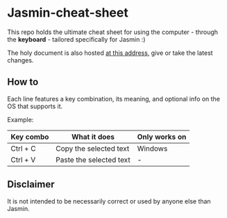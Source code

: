 # Jasmin-cheat-sheet

This repo holds the ultimate cheat sheet for using the computer - through the **keyboard** - tailored specifically for Jasmin :)

The holy document is also hosted [at this address](https://filippopaganelli.github.io/jasmin-cheat-sheet), give or take the latest changes.

## How to

Each line features a key combination, its meaning, and optional info on the OS that supports it.

Example:

| Key combo | What it does            | Only works on |
| --------- | ----------------------- | ------------- |
| Ctrl + C  | Copy the selected text  | Windows       |
| Ctrl + V  | Paste the selected text | -             |

## Disclaimer

It is not intended to be necessarily correct or used by anyone else than Jasmin.
